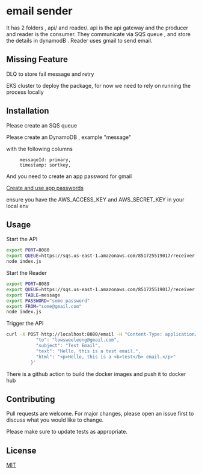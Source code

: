 # email sender

It has 2 folders , api/ and reader/. api is the api gateway and the producer and reader is the consumer. They communicate via SQS queue , and store the details in dynamodB . Reader uses gmail to send email.

## Missing Feature
DLQ to store fail message and retry

EKS cluster to deploy the package, for now we need to rely on running the process locally 

## Installation 

Please create an SQS queue 

Please create an DynamoDB , example "message"

with the following columns
```
     messageId: primary,
     timestamp: sortkey,

```

And you need to create an app password for gmail

[Create and use app passwords](https://support.google.com/mail/answer/185833?hl=en)

ensure you have the AWS_ACCESS_KEY and AWS_SECRET_KEY in your local env


## Usage

Start the API 
```bash
export PORT=8080
export QUEUE=https://sqs.us-east-1.amazonaws.com/851725519017/receiver
node index.js
```

Start the Reader
```bash
export PORT=8089
export QUEUE=https://sqs.us-east-1.amazonaws.com/851725519017/receiver
export TABLE=message
export PASSWORD="some password"
export FROM="some@gmail.com"
node index.js

```
Trigger the API
```bash
curl -X POST http://localhost:8080/email -H "Content-Type: application/json"      -d '{
           "to": "lowsweeleong@gmail.com",
           "subject": "Test Email",
           "text": "Hello, this is a test email.",
           "html": "<p>Hello, this is a <b>test</b> email.</p>"
         }'
```

There is a github action to build the docker images and push it to docker hub


## Contributing

Pull requests are welcome. For major changes, please open an issue first
to discuss what you would like to change.

Please make sure to update tests as appropriate.

## License

[MIT](https://choosealicense.com/licenses/mit/)